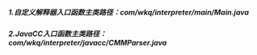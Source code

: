 ##### **1.自定义解释器入口函数主类路径：com/wkq/interpreter/main/Main.java**
##### **2.JavaCC入口函数主类路径：com/wkq/interpreter/javacc/CMMParser.java**